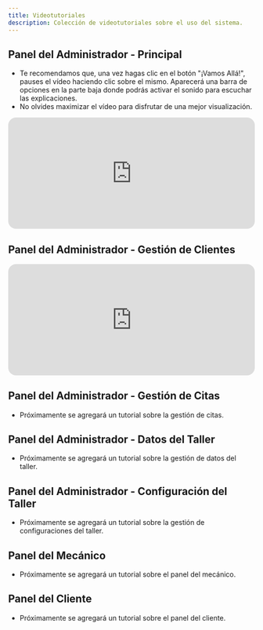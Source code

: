 ```yaml
---
title: Videotutoriales
description: Colección de videotutoriales sobre el uso del sistema.
---
```


## Panel del Administrador - Principal

- Te recomendamos que, una vez hagas clic en el botón "¡Vamos Allá!", pauses el vídeo haciendo clic sobre el mismo. Aparecerá una barra de opciones en la parte baja donde podrás activar el sonido para escuchar las explicaciones. 
- No olvides maximizar el vídeo para disfrutar de una mejor visualización.

<div id='floik-iframe-container-m55lz17g'
    style="
    overflow: hidden;
    border-radius: 16px;
    position: relative;
    width: 100%;
    max-height: 100%;
    aspect-ratio: 2.2222222222222223;
    "
>
    <iframe id='floik-iframe-m55lz17g'
        frameborder='0'
        allowfullscreen='true'
        mozallowfullscreen='true'
        webkitallowfullscreen='true'
        style='width: 100%; height: 100%; border: none; position: absolute; top: 0; left: 0;'
        width='1920px'
        height='864px'
        src='https://www.floik.com/embed/523743fd-e77c-4455-b9e9-66ab01defc59/389b7b96-dd38-48ef-a3a0-f20deeff57e1-flo.html'
        allow="clipboard-read; clipboard-write"
    ></iframe>
</div>

## Panel del Administrador - Gestión de Clientes

<div id='floik-iframe-container-m56n8xfq'
				style="
				overflow: hidden;
				border-radius: 16px;
				position: relative;
				width: 100%;
				max-height: 100%;
				/* Note: Other height values
       Based on % of actual height of the Flo: 864 (100%),  778 (90%), 691 (80%), 432 (50%), 259 (30%)
       You can use any value for height and the width will automatically adjust to maintain the aspect ratio*/
				aspect-ratio: 2.2222222222222223;
				"
		>
        <iframe id='floik-iframe-m56n8xfq'
                frameborder='0'
                allowfullscreen='true'
                mozallowfullscreen='true'
                webkitallowfullscreen='true'
                style='width: 100%; height: 100%; border: none; position: absolute; top: 0; left: 0;'
                width='1920px'
                height='864px'
                src='https://www.floik.com/embed/523743fd-e77c-4455-b9e9-66ab01defc59/3edd1d65-8b50-4362-920f-70bbe437a342-flo.html'
                allow="clipboard-read; clipboard-write"
        ></iframe>
</div>
		

## Panel del Administrador - Gestión de Citas

- Próximamente se agregará un tutorial sobre la gestión de citas.

<!-- Inserte el código embebido aquí -->

## Panel del Administrador - Datos del Taller

- Próximamente se agregará un tutorial sobre la gestión de datos del taller.
<!-- Inserte el código embebido aquí -->

## Panel del Administrador - Configuración del Taller

- Próximamente se agregará un tutorial sobre la gestión de configuraciones del taller.
<!-- Inserte el código embebido aquí -->

## Panel del Mecánico

- Próximamente se agregará un tutorial sobre el panel del mecánico.
<!-- Inserte el código embebido aquí -->

## Panel del Cliente

- Próximamente se agregará un tutorial sobre el panel del cliente.
<!-- Inserte el código embebido aquí -->
